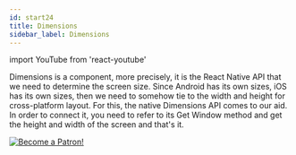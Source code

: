 ```yaml
---
id: start24
title: Dimensions
sidebar_label: Dimensions
---
```


import YouTube from 'react-youtube'

Dimensions is a component, more precisely, it is the React Native API that we need to determine the screen size. Since Android has its own sizes, iOS has its own sizes, then we need to somehow tie to the width and height for cross-platform layout. For this, the native Dimensions API comes to our aid. In order to connect it, you need to refer to its Get Window method and get the height and width of the screen and that's it.

<YouTube videoId='Hjomif085Ec' />

[![Become a Patron!](/img/logo/patreon.jpg)](https://www.patreon.com/bePatron?u=31769291)
